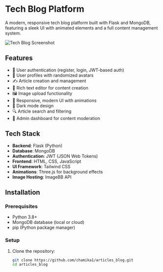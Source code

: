 # Tech Blog Platform

A modern, responsive tech blog platform built with Flask and MongoDB, featuring a sleek UI with animated elements and a full content management system.

![Tech Blog Screenshot](https://image.pollinations.ai/prompt/tech_blog_website?width=800&height=400&nologo=true)

## Features

- 🔐 User authentication (register, login, JWT-based auth)
- 👤 User profiles with randomized avatars
- ✍️ Article creation and management
- 📝 Rich text editor for content creation
- 🖼️ Image upload functionality
- 🎨 Responsive, modern UI with animations
- 🌙 Dark mode design
- 🔍 Article search and filtering
- 👑 Admin dashboard for content moderation

## Tech Stack

- **Backend**: Flask (Python)
- **Database**: MongoDB
- **Authentication**: JWT (JSON Web Tokens)
- **Frontend**: HTML, CSS, JavaScript
- **UI Framework**: Tailwind CSS
- **Animations**: Three.js for background effects
- **Image Hosting**: ImageBB API

## Installation

### Prerequisites

- Python 3.8+
- MongoDB database (local or cloud)
- pip (Python package manager)

### Setup

1. Clone the repository:
   ```bash
   git clone https://github.com/chamika1/articles_blog.git
   cd articles_blog